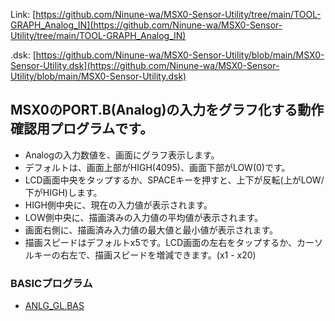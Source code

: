 Link:
[https://github.com/Ninune-wa/MSX0-Sensor-Utility/tree/main/TOOL-GRAPH_Analog_IN](https://github.com/Ninune-wa/MSX0-Sensor-Utility/tree/main/TOOL-GRAPH_Analog_IN)

.dsk:
[https://github.com/Ninune-wa/MSX0-Sensor-Utility/blob/main/MSX0-Sensor-Utility.dsk](https://github.com/Ninune-wa/MSX0-Sensor-Utility/blob/main/MSX0-Sensor-Utility.dsk)
## MSX0のPORT.B(Analog)の入力をグラフ化する動作確認用プログラムです。

- Analogの入力数値を、画面にグラフ表示します。
- デフォルトは、画面上部がHIGH(4095)、画面下部がLOW(0)です。
- LCD画面中央をタップするか、SPACEキーを押すと、上下が反転(上がLOW/下がHIGH)します。
- HIGH側中央に、現在の入力値が表示されます。
- LOW側中央に、描画済みの入力値の平均値が表示されます。
- 画面右側に、描画済み入力値の最大値と最小値が表示されます。
- 描画スピードはデフォルトx5です。LCD画面の左右をタップするか、カーソルキーの右左で、描画スピードを増減できます。(x1 - x20)


### BASICプログラム
- [ANLG_GL.BAS](https://github.com/Ninune-wa/MSX0-Sensor-Utility/blob/main/TOOL-GRAPH_Analog_IN/ANLG_GL.BAS)




